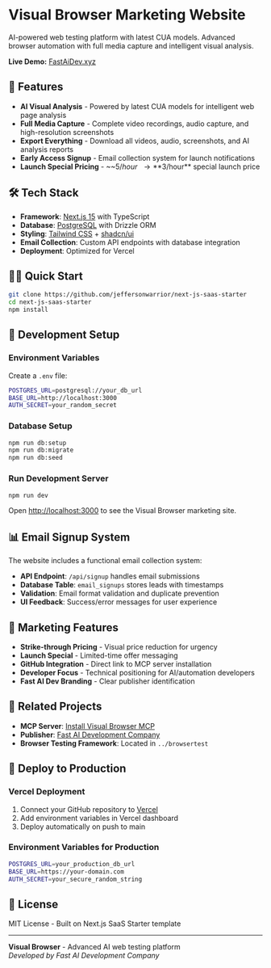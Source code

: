 # Visual Browser Marketing Website

AI-powered web testing platform with latest CUA models. Advanced browser automation with full media capture and intelligent visual analysis.

**Live Demo:** [FastAiDev.xyz](https://FastAiDev.xyz)

## 🚀 Features

- **AI Visual Analysis** - Powered by latest CUA models for intelligent web page analysis
- **Full Media Capture** - Complete video recordings, audio capture, and high-resolution screenshots
- **Export Everything** - Download all videos, audio, screenshots, and AI analysis reports
- **Early Access Signup** - Email collection system for launch notifications
- **Launch Special Pricing** - ~~$5/hour~~ → **$3/hour** special launch price

## 🛠️ Tech Stack

- **Framework**: [Next.js 15](https://nextjs.org/) with TypeScript
- **Database**: [PostgreSQL](https://www.postgresql.org/) with Drizzle ORM
- **Styling**: [Tailwind CSS](https://tailwindcss.com/) + [shadcn/ui](https://ui.shadcn.com/)
- **Email Collection**: Custom API endpoints with database integration
- **Deployment**: Optimized for Vercel

## 🏃‍♂️ Quick Start

```bash
git clone https://github.com/jeffersonwarrior/next-js-saas-starter
cd next-js-saas-starter
npm install
```

## 🔧 Development Setup

### Environment Variables

Create a `.env` file:

```bash
POSTGRES_URL=postgresql://your_db_url
BASE_URL=http://localhost:3000
AUTH_SECRET=your_random_secret
```

### Database Setup

```bash
npm run db:setup
npm run db:migrate
npm run db:seed
```

### Run Development Server

```bash
npm run dev
```

Open [http://localhost:3000](http://localhost:3000) to see the Visual Browser marketing site.

## 📊 Email Signup System

The website includes a functional email collection system:

- **API Endpoint**: `/api/signup` handles email submissions
- **Database Table**: `email_signups` stores leads with timestamps
- **Validation**: Email format validation and duplicate prevention
- **UI Feedback**: Success/error messages for user experience

## 🎯 Marketing Features

- **Strike-through Pricing** - Visual price reduction for urgency
- **Launch Special** - Limited-time offer messaging
- **GitHub Integration** - Direct link to MCP server installation
- **Developer Focus** - Technical positioning for AI/automation developers
- **Fast AI Dev Branding** - Clear publisher identification

## 🔗 Related Projects

- **MCP Server**: [Install Visual Browser MCP](https://github.com/fastaidev/visual-browser-mcp)
- **Publisher**: [Fast AI Development Company](https://FastAiDev.xyz)
- **Browser Testing Framework**: Located in `../browsertest`

## 🚀 Deploy to Production

### Vercel Deployment

1. Connect your GitHub repository to [Vercel](https://vercel.com/)
2. Add environment variables in Vercel dashboard
3. Deploy automatically on push to main

### Environment Variables for Production

```bash
POSTGRES_URL=your_production_db_url
BASE_URL=https://your-domain.com
AUTH_SECRET=your_secure_random_string
```

## 📝 License

MIT License - Built on Next.js SaaS Starter template

---

**Visual Browser** - Advanced AI web testing platform  
*Developed by Fast AI Development Company*
